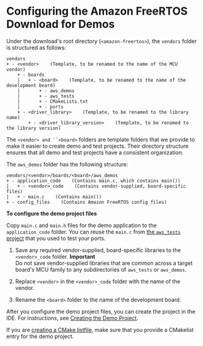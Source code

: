 # Configuring the Amazon FreeRTOS Download for Demos<a name="hw-directory"></a>

Under the download's root directory \(`<amazon-freertos>`\), the `vendors` folder is structured as follows:

```
vendors
+ - <vendor>    (Template, to be renamed to the name of the MCU vendor)
    + - boards    
    |   + - <board>    (Template, to be renamed to the name of the development board)
    |       + - aws_demos
    |       + - aws_tests
    |       + - CMakeLists.txt
    |       + - ports
    + - <driver_library>    (Template, to be renamed to the library name)
        + - <driver_library_version>    (Template, to be renamed to the library version)
```

The `<vendor> and ``<board>` folders are template folders that we provide to make it easier to create demo and test projects\. Their directory structure ensures that all demo and test projects have a consistent organization\.

The `aws_demos` folder has the following structure:

```
vendors/<vendor>/boards/<board>/aws_demos
+ - application_code    (Contains main.c, which contains main())
|   + - <vendor>_code    (Contains vendor-supplied, board-specific files)
|   + - main.c    (Contains main())
+ - config_files    (Contains Amazon FreeRTOS config files)
```

**To configure the demo project files**

Copy `main.c` and `main.h` files for the demo application to the `application_code` folder\. You can reuse the `main.c` from [the `aws_tests` project](https://docs.aws.amazon.com/freertos/latest/portingguide/porting-create-project.html) that you used to test your ports\.

1. Save any required vendor\-supplied, board\-specific libraries to the `<vendor>_code` folder\.
**Important**  
Do not save vendor\-supplied libraries that are common across a target board's MCU family to any subdirectories of `aws_tests` or `aws_demos`\.

1. Replace `<vendor>` in the `<vendor>_code` folder with the name of the vendor\.

1. Rename the `<board>` folder to the name of the development board\.

After you configure the demo project files, you can create the project in the IDE\. For instructions, see [Creating the Demo Project](demo-create-project.md)\.

If you are [creating a CMake listfile](afq-cmake.md), make sure that you provide a CMakelist entry for the demo project\.